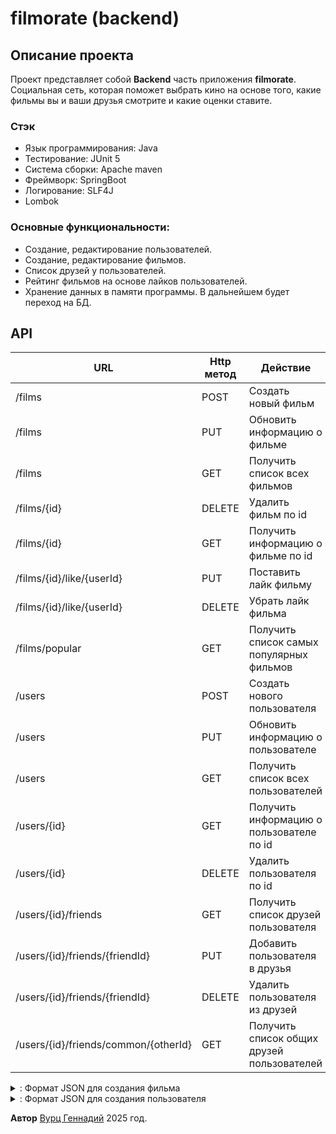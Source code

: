 # filmorate (backend)
## Описание проекта
Проект представляет собой **Backend** часть приложения **filmorate**. Социальная сеть, которая поможет выбрать кино на основе того, какие фильмы вы и ваши друзья смотрите и какие оценки ставите.

### Стэк
- Язык программирования: Java
- Тестирование: JUnit 5
- Система сборки: Apache maven
- Фреймворк: SpringBoot
- Логирование: SLF4J
- Lombok

### Основные функциональности:
- Создание, редактирование пользователей.
- Создание, редактирование фильмов.
- Список друзей у пользователей.
- Рейтинг фильмов на основе лайков пользователей.
- Хранение данных в памяти программы. В дальнейшем будет переход на БД.

## API
| URL                                  | Http метод | Действие                                   |
|--------------------------------------|------------|--------------------------------------------|
| /films                               | POST       | Создать новый фильм                        |
| /films                               | PUT        | Обновить информацию о фильме               |
| /films                               | GET        | Получить список всех фильмов               |
| /films/{id}                          | DELETE     | Удалить фильм по id                        |
| /films/{id}                          | GET        | Получить информацию о фильме по id         |
| /films/{id}/like/{userId}            | PUT        | Поставить лайк фильму                      |
| /films/{id}/like/{userId}            | DELETE     | Убрать лайк фильма                         |
| /films/popular                       | GET        | Получить список самых популярных фильмов   |
| /users                               | POST       | Создать нового пользователя                |
| /users                               | PUT        | Обновить информацию о пользователе         |
| /users                               | GET        | Получить список всех пользователей         |
| /users/{id}                          | GET        | Получить информацию о пользователе по id   |
| /users/{id}                          | DELETE     | Удалить пользователя по id                 |
| /users/{id}/friends                  | GET        | Получить список друзей пользователя        |
| /users/{id}/friends/{friendId}       | PUT        | Добавить пользователя в друзья             |
| /users/{id}/friends/{friendId}       | DELETE     | Удалить пользователя из друзей             |
| /users/{id}/friends/common/{otherId} | GET        | Получить список общих друзей пользователей |

<details>
  <summary>: Формат JSON для создания фильма</summary>
  ```
  {
    "name": "Аватар", // not null
    "description": "Бывший морпех Джейк Салли...",
    "releaseDate": "2009-12-10",
    "duration": 162 // в минутах
  }
  ```
</details>

<details>
  <summary>: Формат JSON для создания пользователя</summary>
  ```
  {
    "email": "johnsmith@example.com", // not null
    "login": "smith",
    "name": "John Smith",
    "birthday": "1990-01-01"
  }
  ```
</details>

**Автор** [Вурц Геннадий](https://github.com/VurtsGennadiy/) 2025 год.